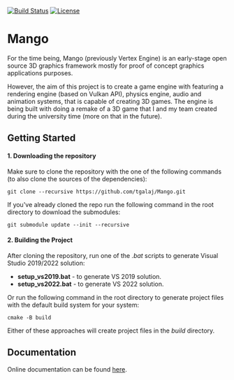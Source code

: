 [![Build Status](https://github.com/tgalaj/Mango/actions/workflows/build.yml/badge.svg)](https://github.com/tgalaj/Mango/actions)
[![License](https://img.shields.io/github/license/tgalaj/Mango)](https://github.com/tgalaj/Mango/blob/master/LICENSE)

# Mango
For the time being, Mango (previously Vertex Engine) is an early-stage open source 3D graphics framework mostly for proof of concept graphics applications purposes. 

However, the aim of this project is to create a game engine with featuring a rendering engine (based on Vulkan API), physics engine, audio and animation systems, that is capable of creating 3D games. The engine is being built with doing a remake of a 3D game that I and my team created during the university time (more on that in the future).

## Getting Started

#### 1. Downloading the repository
Make sure to clone the repository with the one of the following commands (to also clone the sources of the dependencies):

```
git clone --recursive https://github.com/tgalaj/Mango.git
```

If you've already cloned the repo run the following command in the root directory to download the submodules:

```
git submodule update --init --recursive
```

#### 2. Building the Project
After cloning the repository, run one of the *.bat* scripts to generate Visual Studio 2019/2022 solution:

* **setup_vs2019.bat** - to generate VS 2019 solution.
* **setup_vs2022.bat** - to generate VS 2022 solution.

Or run the following command in the root directory to generate project files with the default build system for your system:

```
cmake -B build
```

Either of these approaches will create project files in the *build* directory.

## Documentation
Online documentation can be found [here](https://tgalaj.github.io/Mango/).
